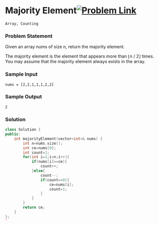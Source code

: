 # Majority Element[![Problem Link](https://img.shields.io/badge/-LeetCode-FFA116?style=for-the-badge&logo=LeetCode&logoColor=black)](https://leetcode.com/problems/majority-element/description/)

```
Array, Counting
``` 
### Problem Statement 

Given an array nums of size n, return the majority element.

The majority element is the element that appears more than ⌊n / 2⌋ times. You may assume that the majority element always exists in the array.

### Sample Input
```
nums = [2,2,1,1,1,2,2]
```
### Sample Output
```
2
```

### Solution
```cpp
class Solution {
public:
    int majorityElement(vector<int>& nums) {
        int n=nums.size();
        int ce=nums[0];
        int count=1;
        for(int i=1;i<n;i++){
            if(nums[i]==ce){
                count++;
            }else{
                count--;
                if(count==0){
                    ce=nums[i];
                    count=1;
                }
            }
        }
        return ce;
    }
};
`